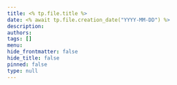 ```yaml
---
title: <% tp.file.title %>
date: <% await tp.file.creation_date("YYYY-MM-DD") %>
description: 
authors: 
tags: []
menu: 
hide_frontmatter: false
hide_title: false
pinned: false
type: null
---
```


